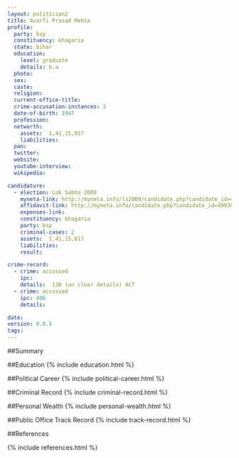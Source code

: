 ```yaml
---
layout: politician2
title: Asarfi Prasad Mehta
profile: 
  party: bsp
  constituency: khagaria
  state: bihar
  education: 
    level: graduate
    details: b.a
  photo: 
  sex: 
  caste: 
  religion: 
  current-office-title: 
  crime-accusation-instances: 2
  date-of-birth: 1947
  profession: 
  networth: 
    assets:  1,41,15,817
    liabilities: 
  pan: 
  twitter: 
  website: 
  youtube-interview: 
  wikipedia: 

candidature: 
  - election: Lok Sabha 2009
    myneta-link: http://myneta.info/ls2009/candidate.php?candidate_id=4993
    affidavit-link: http://myneta.info/candidate.php?candidate_id=4993&scan=original
    expenses-link: 
    constituency: khagaria 
    party: bsp
    criminal-cases: 2
    assets:  1,41,15,817
    liabilities: 
    result:  

crime-record: 
  - crime: accussed
    ipc: 
    details:  138 (un clear details) ACT  
  - crime: accussed
    ipc: 406
    details:    

date: 
version: 0.0.5
tags: 
---
```

##Summary


##Education
{% include education.html %}


##Political Career
{% include political-career.html %}


##Criminal Record
{% include criminal-record.html %}


##Personal Wealth
{% include personal-wealth.html %}


##Public Office Track Record
{% include track-record.html %}


##References


{% include references.html %}